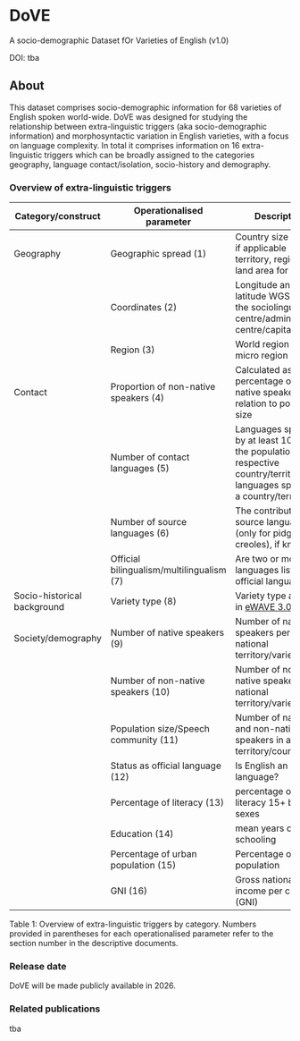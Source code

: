 # DoVE 

A socio-demographic Dataset fOr Varieties of English (v1.0)

DOI: tba

## About 
This dataset comprises socio-demographic information for 68 varieties of English spoken world-wide. DoVE was designed for studying the relationship between extra-linguistic triggers (aka socio-demographic information) and morphosyntactic variation in English varieties, with a focus on language complexity. In total it comprises information on 16 extra-linguistic triggers which can be broadly assigned to the categories geography, language contact/isolation, socio-history and demography. 

### Overview of extra-linguistic triggers


| Category/construct  |Operationalised parameter | Description | Variable name | 
| ------------- | ------------- | ------------- | ------------- |
| Geography  | Geographic spread (1)  | Country size in km²; if applicable territory, region or land area for islands | spread |
|   | Coordinates (2)  | Longitude and latitude WGS84 of the sociolinguistic centre/administrative centre/capital| longitude, latitude | 
|  |Region (3) |World region and micro region | region, region_micro |
|  Contact | Proportion of non-native speakers (4) | Calculated as the percentage of non-native speakers in relation to population size | prop_non-natives | 
|  | Number of contact languages (5)  |  Languages spoken by at least 10% of the population of the respective country/territory, all languages spoken in a country/territoty | contact_languages, all_languages |
|   | Number of source languages (6)  |  The contributing source language (only for pidgins and creoles), if known|  source_languages | 
||Official bilingualism/multilingualism (7) | Are two or more languages listed as official language(s)? | bilingualism (yes/no)|
|Socio-historical background|Variety type (8)|Variety type as listed in [eWAVE 3.0](https://ewave-atlas.org/)| language_type |
|Society/demography|Number of native speakers (9) | Number of native speakers per national territory/variety | natives |
||Number of non-native speakers (10)|Number of non- native speakers per national territory/variety|non-natives|
||Population size/Speech community (11)|Number of native and non-native speakers in a given territory/country|population|
||Status as official language (12)|Is English an official language? |official (yes/no)|
||Percentage of literacy (13) |percentage of adult literacy 15+ both sexes|literacy, literacy_rounded |
| | Education (14) |mean years of schooling | education|
|| Percentage of urban population (15) | Percentage of urban population| urban_pop |
||GNI (16) |Gross national income per capita (GNI) | GNI|

Table 1: Overview of extra-linguistic triggers by category. Numbers provided in parentheses for each operationalised parameter refer to the section number in the descriptive documents.

### Release date

DoVE will be made publicly available in 2026.

### Related publications

tba
